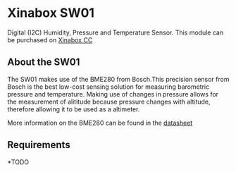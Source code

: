 # Xinabox SW01
Digital (I2C) Humidity, Pressure and Temperature Sensor.
This module can be purchased on [Xinabox CC](https://xinabox.cc/modules/sensors/SW01/)

## About the SW01
The SW01 makes use of the BME280 from Bosch.This precision sensor from Bosch is the best low-cost sensing solution for measuring barometric pressure and temperature. Making use of changes in pressure allows for the measurement of alititude because pressure changes with altitude, therefore allowing it to be used as a altimeter.

More information on the BME280 can be found in the [datasheet](https://ae-bst.resource.bosch.com/media/_tech/media/datasheets/BST-BME280_DS001-11.pdf)

## Requirements
*TODO



